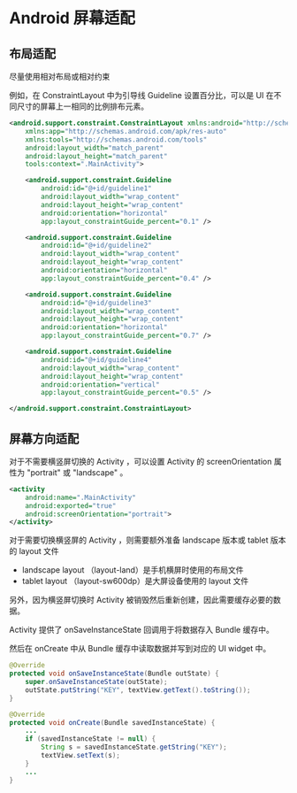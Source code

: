 # Android 屏幕适配

## 布局适配 

尽量使用相对布局或相对约束

例如，在 ConstraintLayout 中为引导线 Guideline 设置百分比，可以是 UI 在不同尺寸的屏幕上一相同的比例排布元素。

```xml
<android.support.constraint.ConstraintLayout xmlns:android="http://schemas.android.com/apk/res/android"
    xmlns:app="http://schemas.android.com/apk/res-auto"
    xmlns:tools="http://schemas.android.com/tools"
    android:layout_width="match_parent"
    android:layout_height="match_parent"
    tools:context=".MainActivity">

    <android.support.constraint.Guideline
        android:id="@+id/guideline1"
        android:layout_width="wrap_content"
        android:layout_height="wrap_content"
        android:orientation="horizontal"
        app:layout_constraintGuide_percent="0.1" />

    <android.support.constraint.Guideline
        android:id="@+id/guideline2"
        android:layout_width="wrap_content"
        android:layout_height="wrap_content"
        android:orientation="horizontal"
        app:layout_constraintGuide_percent="0.4" />

    <android.support.constraint.Guideline
        android:id="@+id/guideline3"
        android:layout_width="wrap_content"
        android:layout_height="wrap_content"
        android:orientation="horizontal"
        app:layout_constraintGuide_percent="0.7" />

    <android.support.constraint.Guideline
        android:id="@+id/guideline4"
        android:layout_width="wrap_content"
        android:layout_height="wrap_content"
        android:orientation="vertical"
        app:layout_constraintGuide_percent="0.5" />

</android.support.constraint.ConstraintLayout>
```

## 屏幕方向适配

对于不需要横竖屏切换的 Activity ，可以设置 Activity 的 screenOrientation 属性为 "portrait" 或 "landscape" 。

```xml
<activity
    android:name=".MainActivity"
    android:exported="true"
    android:screenOrientation="portrait">
</activity>
```

对于需要切换横竖屏的 Activity ，则需要额外准备 landscape 版本或 tablet 版本的 layout 文件
- landscape layout （layout-land）是手机横屏时使用的布局文件
- tablet layout （layout-sw600dp）是大屏设备使用的 layout 文件

另外，因为横竖屏切换时 Activity 被销毁然后重新创建，因此需要缓存必要的数据。

Activity 提供了 onSaveInstanceState 回调用于将数据存入 Bundle 缓存中。

然后在 onCreate 中从 Bundle 缓存中读取数据并写到对应的 UI widget 中。

```java
@Override
protected void onSaveInstanceState(Bundle outState) {
    super.onSaveInstanceState(outState);
    outState.putString("KEY", textView.getText().toString());
}

@Override
protected void onCreate(Bundle savedInstanceState) {
    ...
    if (savedInstanceState != null) {
        String s = savedInstanceState.getString("KEY");
        textView.setText(s);
    }
    ...
}
```
